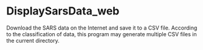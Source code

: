 # DisplaySarsData_web
 Download the SARS data on the Internet and save it to a CSV file. According to the classification of data, this program may generate multiple CSV files in the current directory.
